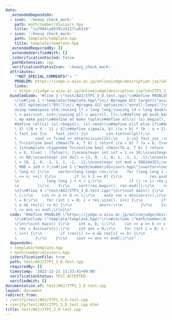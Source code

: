 ```yaml
---
data:
  _extendedDependsOn:
  - icon: ':heavy_check_mark:'
    path: math/number/divisors.hpp
    title: "\u7D04\u6570\u5217\u6319"
  - icon: ':heavy_check_mark:'
    path: template/template.hpp
    title: template/template.hpp
  _extendedRequiredBy: []
  _extendedVerifiedWith: []
  _isVerificationFailed: false
  _pathExtension: cpp
  _verificationStatusIcon: ':heavy_check_mark:'
  attributes:
    '*NOT_SPECIAL_COMMENTS*': ''
    PROBLEM: https://judge.u-aizu.ac.jp/onlinejudge/description.jsp?id=ITP1_3_D
    links:
    - https://judge.u-aizu.ac.jp/onlinejudge/description.jsp?id=ITP1_3_D
  bundledCode: "#line 1 \"test/AOJ/ITP1_3_D.test.cpp\"\n#define PROBLEM \"https://judge.u-aizu.ac.jp/onlinejudge/description.jsp?id=ITP1_3_D\"\
    \r\n#line 1 \"template/template.hpp\"\n// #pragma GCC target(\"avx2\")\n// #pragma\
    \ GCC optimize(\"O3\")\n// #pragma GCC optimize(\"unroll-loops\")\n#include <bits/stdc++.h>\n\
    using namespace std;\nusing ll = long long;\nusing ld = long double;\nusing pii\
    \ = pair<int, int>;\nusing pll = pair<ll, ll>;\n#define pb push_back\n#define\
    \ mp make_pair\n#define mt make_tuple\n#define all(x) (x).begin(), (x).end()\n\
    #define rall(x) (x).rbegin(), (x).rend()\n#define elif else if\n#define updiv(N,\
    \ X) ((N + X - 1) / X)\n#define sigma(a, b) ((a + b) * (b - a + 1) / 2)\nstruct\
    \ fast_ios {\n    fast_ios() {\n        cin.tie(nullptr);\n        ios::sync_with_stdio(false);\n\
    \        cout << fixed << setprecision(15);\n    };\n} fast_ios_;\ntemplate <typename\
    \ T>\ninline bool chmax(T& a, T b) { return ((a < b) ? (a = b, true) : (false));\
    \ }\ntemplate <typename T>\ninline bool chmin(T& a, T b) { return ((a > b) ? (a\
    \ = b, true) : (false)); }\nconstexpr int inf = 1 << 30;\nconstexpr ll INF = 1LL\
    \ << 60;\nconstexpr int dx[] = {1, 0, -1, 0, 1, -1, 1, -1};\nconstexpr int dy[]\
    \ = {0, 1, 0, -1, 1, 1, -1, -1};\nconstexpr int mod = 998244353;\nconstexpr int\
    \ MOD = 1e9 + 7;\n#line 1 \"math/number/divisors.hpp\"\nvector<long long> divisors(long\
    \ long n) {\r\n    vector<long long> res;\r\n    for (long long i = 1LL; i * i\
    \ <= n; ++i) {\r\n        if (n % i == 0) {\r\n            res.push_back(i);\r\
    \n            long long j = n / i;\r\n            if (j != i) res.push_back(j);\r\
    \n        }\r\n    }\r\n    sort(res.begin(), res.end());\r\n    return res;\r\
    \n}\n#line 4 \"test/AOJ/ITP1_3_D.test.cpp\"\n\r\nint main() {\r\n    int a, b,\
    \ c;\r\n    cin >> a >> b >> c;\r\n    auto res = divisors(c);\r\n    int ans\
    \ = 0;\r\n    for (int i = 0; i < res.size(); i++) {\r\n        if (res[i] >=\
    \ a && res[i] <= b) {\r\n            ans++;\r\n        }\r\n    }\r\n    cout\
    \ << ans << endl;\r\n}\n"
  code: "#define PROBLEM \"https://judge.u-aizu.ac.jp/onlinejudge/description.jsp?id=ITP1_3_D\"\
    \r\n#include \"template/template.hpp\"\r\n#include \"math/number/divisors.hpp\"\
    \r\n\r\nint main() {\r\n    int a, b, c;\r\n    cin >> a >> b >> c;\r\n    auto\
    \ res = divisors(c);\r\n    int ans = 0;\r\n    for (int i = 0; i < res.size();\
    \ i++) {\r\n        if (res[i] >= a && res[i] <= b) {\r\n            ans++;\r\n\
    \        }\r\n    }\r\n    cout << ans << endl;\r\n}"
  dependsOn:
  - template/template.hpp
  - math/number/divisors.hpp
  isVerificationFile: true
  path: test/AOJ/ITP1_3_D.test.cpp
  requiredBy: []
  timestamp: '2022-12-21 11:33:41+09:00'
  verificationStatus: TEST_ACCEPTED
  verifiedWith: []
documentation_of: test/AOJ/ITP1_3_D.test.cpp
layout: document
redirect_from:
- /verify/test/AOJ/ITP1_3_D.test.cpp
- /verify/test/AOJ/ITP1_3_D.test.cpp.html
title: test/AOJ/ITP1_3_D.test.cpp
---
```

